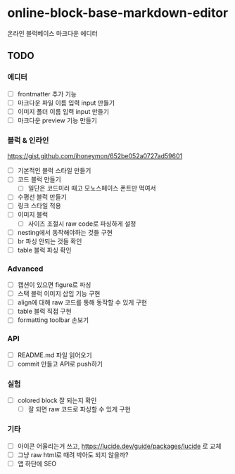 # online-block-base-markdown-editor

온라인 블럭베이스 마크다운 에디터

## TODO

### 에디터

- [ ] frontmatter 추가 기능
- [ ] 마크다운 파일 이름 입력 input 만들기
- [ ] 이미지 폴더 이름 입력 input 만들기
- [ ] 마크다운 preview 기능 만들기

### 블럭 & 인라인

https://gist.github.com/ihoneymon/652be052a0727ad59601

- [ ] 기본적인 블럭 스타일 만들기
- [ ] 코드 블럭 만들기
  - [ ] 일단은 코드미러 때고 모노스페이스 폰트만 먹여서
- [ ] 수평선 블럭 만들기
- [ ] 링크 스타일 적용
- [ ] 이미지 블럭
  - [ ] 사이즈 조절시 raw code로 파싱하게 설정
- [ ] nesting에서 동작해야하는 것들 구현
- [ ] br 파싱 안되는 것들 확인
- [ ] table 블럭 파싱 확인

### Advanced

- [ ] 캡션이 있으면 figure로 파싱
- [ ] 스택 블럭 이미지 삽입 기능 구현
- [ ] align에 대해 raw 코드를 통해 동작할 수 있게 구현
- [ ] table 블럭 직접 구현
- [ ] formatting toolbar 손보기

### API

- [ ] README.md 파일 읽어오기
- [ ] commit 만들고 API로 push하기

### 실험

- [ ] colored block 잘 되는지 확인
  - [ ] 잘 되면 raw 코드로 파싱할 수 있게 구현

### 기타

- [ ] 아이콘 어울리는거 쓰고, https://lucide.dev/guide/packages/lucide 로 교체
- [ ] 그냥 raw html로 때려 박아도 되지 않을까?
- [ ] 앱 하단에 SEO
